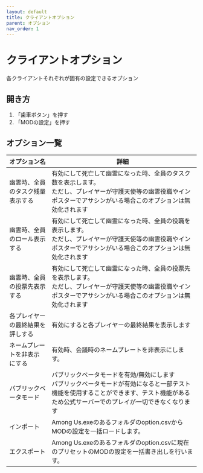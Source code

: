 ```yaml
---
layout: default
title: クライアントオプション
parent: オプション
nav_order: 1
---
```


# クライアントオプション

各クライアントそれぞれが固有の設定できるオプション

## 開き方
  1. 「歯車ボタン」を押す
  2. 「MODの設定」を押す

## オプション一覧

|  オプション名 |  詳細  |
| ---- | ---- |
| 幽霊時、全員のタスク残量表示する | 有効にして死亡して幽霊になった時、全員のタスク数を表示します。<br> ただし、プレイヤーが守護天使等の幽霊役職やインポスターでアサシンがいる場合このオプションは無効化されます |
| 幽霊時、全員のロール表示する | 有効にして死亡して幽霊になった時、全員の役職を表示します。<br> ただし、プレイヤーが守護天使等の幽霊役職やインポスターでアサシンがいる場合このオプションは無効化されます |
| 幽霊時、全員の投票先表示する | 有効にして死亡して幽霊になった時、全員の投票先を表示します。<br> ただし、プレイヤーが守護天使等の幽霊役職やインポスターでアサシンがいる場合このオプションは無効化されます |
| 各プレイヤーの最終結果を評しする | 有効にすると各プレイヤーの最終結果を表示します |
| ネームプレートを非表示にする | 有効時、会議時のネームプレートを非表示にします。 |
| パブリックベータモード | パブリックベータモードを有効/無効にします<br>パブリックベータモードが有効になると一部テスト機能を使用することができます、テスト機能があるため公式サーバーでのプレイが一切できなくなります |
| インポート | Among Us.exeのあるフォルダのoption.csvからMODの設定を一括ロードします。 |
| エクスポート | Among Us.exeのあるフォルダのoption.csvに現在のプリセットのMODの設定を一括書き出しを行います。 |